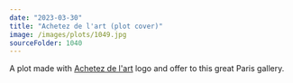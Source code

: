 ```yaml
---
date: "2023-03-30"
title: "Achetez de l'art (plot cover)"
image: /images/plots/1049.jpg
sourceFolder: 1040
---
```


A plot made with [Achetez de l'art](https://achetezdelart.shop/) logo and offer to this great Paris gallery.